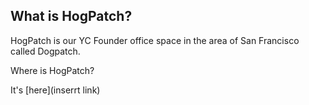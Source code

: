 ## What is HogPatch?

HogPatch is our YC Founder office space in the area of San Francisco called Dogpatch. 

Where is HogPatch?

It's [here](inserrt link) 
